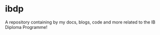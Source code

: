 # ibdp
A repository containing by my docs, blogs, code and more related to the IB Diploma Programme!
